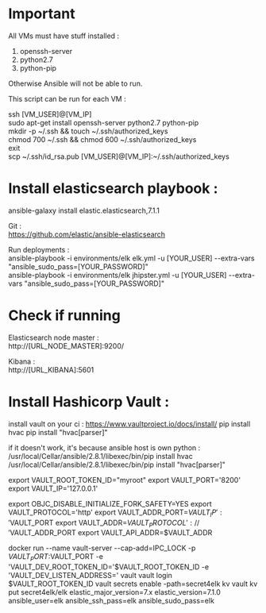 # Important
All VMs must have stuff installed :
<ol>
    <li>openssh-server</li>
    <li>python2.7</li>
    <li>python-pip</li>
</ol>

Otherwise Ansible will not be able to run. <br/>

This script can be run for each VM : <br/>

ssh [VM_USER]@[VM_IP] <br/>
sudo apt-get install openssh-server python2.7 python-pip <br/>
mkdir -p ~/.ssh && touch ~/.ssh/authorized_keys <br/>
chmod 700 ~/.ssh && chmod 600 ~/.ssh/authorized_keys <br/>
exit <br/>
scp ~/.ssh/id_rsa.pub [VM_USER]@[VM_IP]:~/.ssh/authorized_keys <br/>


# Install elasticsearch playbook :
ansible-galaxy install elastic.elasticsearch,7.1.1

Git : <br/>
https://github.com/elastic/ansible-elasticsearch

Run deployments : <br/>
ansible-playbook -i environments/elk elk.yml -u [YOUR_USER] --extra-vars "ansible_sudo_pass=[YOUR_PASSWORD]"
<br/>
ansible-playbook -i environments/elk jhipster.yml -u [YOUR_USER] --extra-vars "ansible_sudo_pass=[YOUR_PASSWORD]"


# Check if running
Elasticsearch node master : <br/>
http://[URL_NODE_MASTER]:9200/

Kibana : <br/>
http://[URL_KIBANA]:5601


# Install Hashicorp Vault :

install vault on your ci :
https://www.vaultproject.io/docs/install/
pip install hvac
pip install "hvac[parser]"

if it doesn't work, it's because ansible host is own python :
/usr/local/Cellar/ansible/2.8.1/libexec/bin/pip install hvac
/usr/local/Cellar/ansible/2.8.1/libexec/bin/pip install "hvac[parser]"

export VAULT_ROOT_TOKEN_ID="myroot"
export VAULT_PORT='8200'
export VAULT_IP='127.0.0.1'

export OBJC_DISABLE_INITIALIZE_FORK_SAFETY=YES
export VAULT_PROTOCOL='http'
export VAULT_ADDR_PORT=$VAULT_IP':'$VAULT_PORT
export VAULT_ADDR=$VAULT_PROTOCOL'://'$VAULT_ADDR_PORT
export VAULT_API_ADDR=$VAULT_ADDR

docker run --name vault-server --cap-add=IPC_LOCK -p $VAULT_PORT:$VAULT_PORT -e 'VAULT_DEV_ROOT_TOKEN_ID='$VAULT_ROOT_TOKEN_ID -e 'VAULT_DEV_LISTEN_ADDRESS=' vault
vault login $VAULT_ROOT_TOKEN_ID
vault secrets enable -path=secret4elk kv 
vault kv put secret4elk/elk elastic_major_version=7.x elastic_version=7.1.0 ansible_user=elk ansible_ssh_pass=elk ansible_sudo_pass=elk


